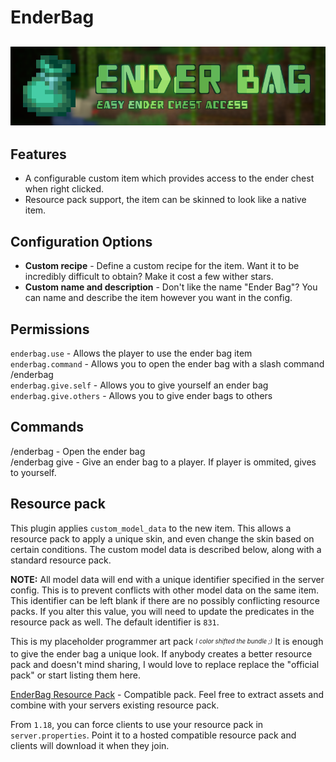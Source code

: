 # EnderBag
![A plugin for easy ender chest access](web/banner.png)
---
## Features
- A configurable custom item which provides access to the ender chest when right clicked.
- Resource pack support, the item can be skinned to look like a native item.

## Configuration Options
- **Custom recipe** - Define a custom recipe for the item. Want it to be incredibly difficult to obtain? Make it cost a few wither stars.
- **Custom name and description** - Don't like the name "Ender Bag"? You can name and describe the item however you want in the config.

## Permissions
`enderbag.use` - Allows the player to use the ender bag item  
`enderbag.command` - Allows you to open the ender bag with a slash command /enderbag  
`enderbag.give.self` - Allows you to give yourself an ender bag  
`enderbag.give.others` - Allows you to give ender bags to others  

## Commands
/enderbag - Open the ender bag  
/enderbag give <player> - Give an ender bag to a player. If player is ommited, gives to yourself.  

## Resource pack
This plugin applies `custom_model_data` to the new item. This allows a resource pack to apply a unique skin, and even change the skin based on certain conditions. The custom model data is described below, along with a standard resource pack. 

**NOTE:** All model data will end with a unique identifier specified in the server config. This is to prevent conflicts with other model data on the same item. This identifier can be left blank if there are no possibly conflicting resource packs. If you alter this value, you will need to update the predicates in the resource pack as well. The default identifier is `831`.

This is my placeholder programmer art pack <sub><sup>*I color shifted the bundle ;)*</sup></sub> It is enough to give the ender bag a unique look. If anybody creates a better
resource pack and doesn't mind sharing, I would love to replace replace the "official pack" or start listing them here.

[EnderBag Resource Pack](https://drive.google.com/file/d/1vIv1Z1259-t373P2_PKatjWAa9zHaqwh/view?usp=sharing) - Compatible pack. Feel free to extract assets and combine with your servers existing resource pack.

From `1.18`, you can force clients to use your resource pack in `server.properties`. Point it to a hosted compatible resource pack and clients will download it when they join.